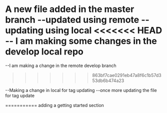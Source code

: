A new file added in the master branch
--updated using remote
--updating using local 
<<<<<<< HEAD
-- I am making some changes in the develop local repo
=======
--I am making a change in the remote develop branch 
>>>>>>> 863bf7cae0291eb47a8f6c1b57d353db6b474a23

--Making a change in local for tag updating 
--once more updating the file for tag update 

===========
adding a getting started section 
